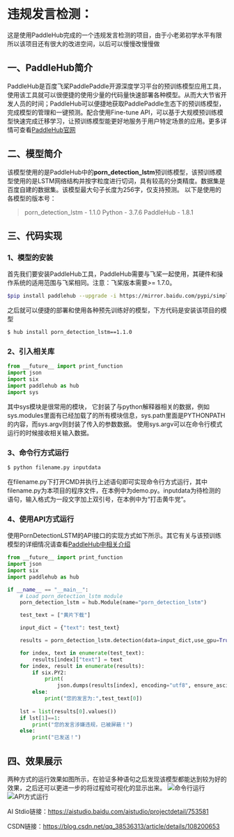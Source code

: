 # 违规发言检测：

这是使用PaddleHub完成的一个违规发言检测的项目，由于小老弟初学水平有限所以该项目还有很大的改进空间，以后可以慢慢改慢慢做
## 一、PaddleHub简介
PaddleHub是百度飞桨PaddlePaddle开源深度学习平台的预训练模型应用工具，使用该工具就可以很便捷的使用少量的代码量快速部署各种模型。从而大大节省开发人员的时间；PaddleHub可以便捷地获取PaddlePaddle生态下的预训练模型，完成模型的管理和一键预测。配合使用Fine-tune API，可以基于大规模预训练模型快速完成迁移学习，让预训练模型能更好地服务于用户特定场景的应用。更多详情可查看[PaddleHub官网](https://www.paddlepaddle.org.cn/hub)
## 二、模型简介
该模型使用的是PaddleHub中的**porn_detection_lstm**预训练模型，该预训练模型使用的是LSTM网络结构并按字粒度进行切词，具有较高的分类精度。数据集是百度自建的数据集。该模型最大句子长度为256字，仅支持预测。
以下是使用的各模型的版本号：
> porn_detection_lstm - 1.1.0
> Python - 3.7.6
> PaddleHub - 1.8.1
## 三、代码实现
### 1、模型的安装
首先我们要安装PaddleHub工具，PaddleHub需要与飞桨一起使用，其硬件和操作系统的适用范围与飞桨相同。注意：飞桨版本需要>= 1.7.0。

```bash
$pip install paddlehub --upgrade -i https://mirror.baidu.com/pypi/simple  # 安装最新版本，使用百度源
```
之后就可以便捷的部署和使用各种预先训练好的模型，下方代码是安装该项目的模型

```bash
$ hub install porn_detection_lstm==1.1.0
```
### 2、引入相关库
```python
from __future__ import print_function
import json
import six
import paddlehub as hub
import sys
```
其中sys模块是很常用的模块， 它封装了与python解释器相关的数据，例如sys.modules里面有已经加载了的所有模块信息，sys.path里面是PYTHONPATH的内容，而sys.argv则封装了传入的参数数据。
使用sys.argv可以在命令行模式运行的时候接收相关输入数据。
### 3、命令行方式运行

```python
$ python filename.py inputdata
```
在filename.py下打开CMD并执行上述语句即可实现命令行方式运行，其中filename.py为本项目的程序文件，在本例中为demo.py。inputdata为待检测的语句，输入格式为一段文字加上双引号，在本例中为“打击黄牛党”。

### 4、使用API方式运行
使用PornDetectionLSTM的API接口的实现方式如下所示。其它有关与该预训练模型的详细情况请查看[PaddleHub中相关介绍](https://www.paddlepaddle.org.cn/hubdetail?name=porn_detection_lstm&en_category=TextCensorship)

```python
from __future__ import print_function
import json
import six
import paddlehub as hub

if __name__ == "__main__":
    # Load porn_detection_lstm module
    porn_detection_lstm = hub.Module(name="porn_detection_lstm")

    test_text = ["黄片下载"]

    input_dict = {"text": test_text}

    results = porn_detection_lstm.detection(data=input_dict,use_gpu=True, batch_size=1)

    for index, text in enumerate(test_text):
        results[index]["text"] = text
    for index, result in enumerate(results):
        if six.PY2:
            print(
                json.dumps(results[index], encoding="utf8", ensure_ascii=False))
        else:
            print("您的发言为:",test_text[0])
            
    lst = list(results[0].values())
    if lst[1]==1:
        print("您的发言涉嫌违规，已被屏蔽！")
    else:
        print("已发送！")
```

## 四、效果展示
两种方式的运行效果如图所示，在验证多种语句之后发现该模型都能达到较为好的效果，之后还可以更进一步的将过程给可视化的显示出来。
![命令行运行](https://img-blog.csdnimg.cn/20200824163604195.jpg?x-oss-process=image/watermark,type_ZmFuZ3poZW5naGVpdGk,shadow_10,text_aHR0cHM6Ly9ibG9nLmNzZG4ubmV0L3FxXzM4NTM2MzEz,size_16,color_FFFFFF,t_70#pic_center)
![API方式运行](https://img-blog.csdnimg.cn/20200824164120117.jpg?x-oss-process=image/watermark,type_ZmFuZ3poZW5naGVpdGk,shadow_10,text_aHR0cHM6Ly9ibG9nLmNzZG4ubmV0L3FxXzM4NTM2MzEz,size_16,color_FFFFFF,t_70#pic_center)

AI Stdio链接：https://aistudio.baidu.com/aistudio/projectdetail/753581

CSDN链接：https://blog.csdn.net/qq_38536313/article/details/108200653

